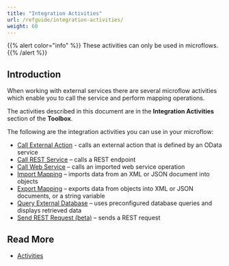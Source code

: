 ```yaml
---
title: "Integration Activities"
url: /refguide/integration-activities/
weight: 60
---
```


{{% alert color="info" %}}
These activities can only be used in microflows.
{{% /alert %}}

## Introduction

When working with external services there are several microflow activities which enable you to call the service and perform mapping operations.

The activities described in this document are in the **Integration Activities** section of the **Toolbox**.

The following are the integration activities you can use in your microflow:

* [Call External Action](/refguide/call-external-action/) - calls an external action that is defined by an OData service 
* [Call REST Service](/refguide/call-rest-action/) – calls a REST endpoint
* [Call Web Service](/refguide/call-web-service-action/) – calls an imported web service operation
* [Import Mapping](/refguide/import-mapping-action/) – imports data from an XML or JSON document into objects
* [Export Mapping](/refguide/export-mapping-action/) – exports data from objects into XML or JSON documents, or a string variable
* [Query External Database](/refguide/query-external-database/) – uses preconfigured database queries and displays retrieved data 
* [Send REST Request (beta)](/refguide/send-rest-request/) – sends a REST request 

## Read More

* [Activities](/refguide/activities/)
